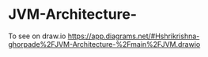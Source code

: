 # JVM-Architecture-

To see on draw.io
https://app.diagrams.net/#Hshrikrishna-ghorpade%2FJVM-Architecture-%2Fmain%2FJVM.drawio
